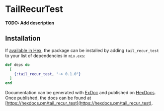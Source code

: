 # TailRecurTest

**TODO: Add description**

## Installation

If [available in Hex](https://hex.pm/docs/publish), the package can be installed
by adding `tail_recur_test` to your list of dependencies in `mix.exs`:

```elixir
def deps do
  [
    {:tail_recur_test, "~> 0.1.0"}
  ]
end
```

Documentation can be generated with [ExDoc](https://github.com/elixir-lang/ex_doc)
and published on [HexDocs](https://hexdocs.pm). Once published, the docs can
be found at [https://hexdocs.pm/tail_recur_test](https://hexdocs.pm/tail_recur_test).

